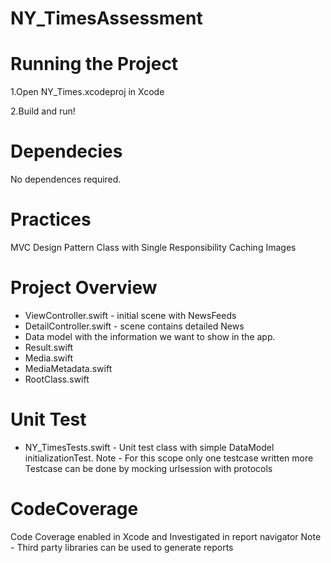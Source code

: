 # NY_TimesAssessment

# Running the Project
1.Open NY_Times.xcodeproj in Xcode

2.Build and run!

# Dependecies
No dependences required.

# Practices
MVC Design Pattern
Class with Single Responsibility
Caching Images

# Project Overview
* ViewController.swift - initial scene with NewsFeeds
* DetailController.swift - scene contains detailed News
* Data model with the information we want to show in the app.
* Result.swift
* Media.swift
* MediaMetadata.swift
* RootClass.swift

# Unit Test

* NY_TimesTests.swift - Unit test class with simple DataModel initializationTest. Note - For this scope only one testcase written more Testcase can be done by mocking urlsession with protocols

# CodeCoverage

Code Coverage enabled in Xcode and Investigated in report navigator Note - Third party libraries can be used to generate reports
